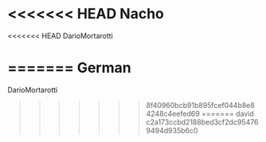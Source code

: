 <<<<<<< HEAD
Nacho
=======
<<<<<<< HEAD
DarioMortarotti

=======
German
=======
DarioMortarotti
>>>>>>> 8f40960bcb91b895fcef044b8e84248c4eefed69
=======
david
>>>>>>> c2a173ccbd2188bed3cf2dc954769494d935b6c0
